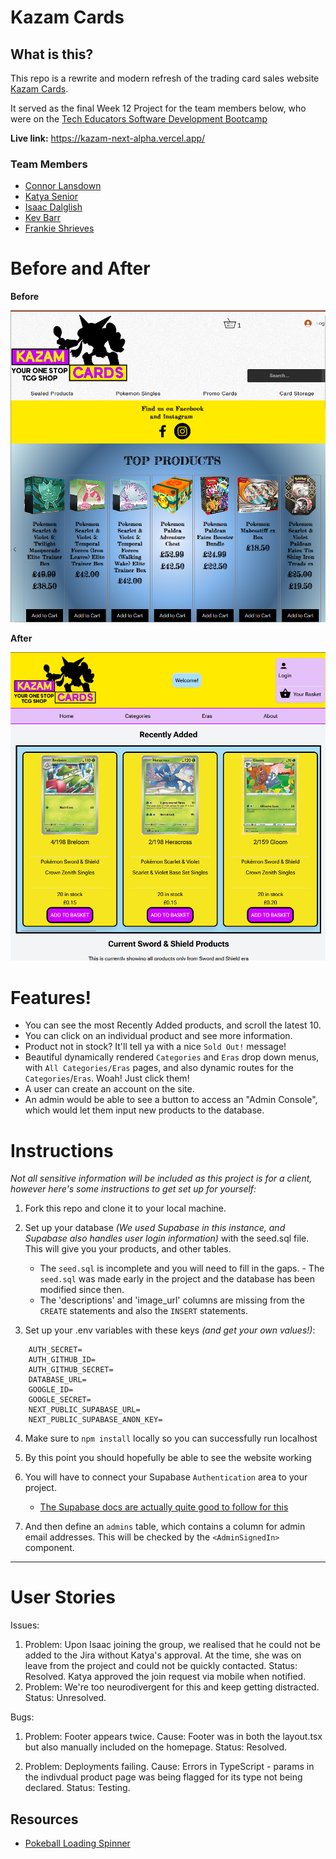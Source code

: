 # Kazam Cards

## What is this?

This repo is a rewrite and modern refresh of the trading card sales website [Kazam Cards](https://www.kazamcards.co.uk/).

It served as the final Week 12 Project for the team members below, who were on the [Tech Educators Software Development Bootcamp](https://techeducators.co.uk/)

**Live link:** https://kazam-next-alpha.vercel.app/

### Team Members

- [Connor Lansdown](https://github.com/MopeyHippo)
- [Katya Senior](https://github.com/KatyaSenior)
- [Isaac Dalglish](https://github.com/isaacgomu)
- [Kev Barr](https://github.com/KJB88)
- [Frankie Shrieves](https://github.com/frank-ventures)

# Before and After

**Before**

![before of the website](<public/images/(readme-images)/before-kazam.png>)

**After**

![after of the website](<public/images/(readme-images)/after-kazam.png>)

# Features!

- You can see the most Recently Added products, and scroll the latest 10.
- You can click on an individual product and see more information.
- Product not in stock? It'll tell ya with a nice `Sold Out!` message!
- Beautiful dynamically rendered `Categories` and `Eras` drop down menus, with `All Categories/Eras` pages, and also dynamic routes for the `Categories`/`Eras`. Woah! Just click them!
- A user can create an account on the site.
- An admin would be able to see a button to access an "Admin Console", which would let them input new products to the database.

# Instructions

_Not all sensitive information will be included as this project is for a client, however here's some instructions to get set up for yourself:_

1. Fork this repo and clone it to your local machine.

2. Set up your database _(We used Supabase in this instance, and Supabase also handles user login information)_ with the seed.sql file. This will give you your products, and other tables.

   - The `seed.sql` is incomplete and you will need to fill in the gaps. - The `seed.sql` was made early in the project and the database has been modified since then.
   - The 'descriptions' and 'image_url' columns are missing from the `CREATE` statements and also the `INSERT` statements.

3. Set up your .env variables with these keys _(and get your own values!)_:

```
    AUTH_SECRET=
    AUTH_GITHUB_ID=
    AUTH_GITHUB_SECRET=
    DATABASE_URL=
    GOOGLE_ID=
    GOOGLE_SECRET=
    NEXT_PUBLIC_SUPABASE_URL=
    NEXT_PUBLIC_SUPABASE_ANON_KEY=
```

4. Make sure to `npm install` locally so you can successfully run localhost

5. By this point you should hopefully be able to see the website working

6. You will have to connect your Supabase `Authentication` area to your project.

   - [The Supabase docs are actually quite good to follow for this](https://supabase.com/docs/guides/auth/quickstarts/nextjs)

7. And then define an `admins` table, which contains a column for admin email addresses. This will be checked by the `<AdminSignedIn>` component.

---

# User Stories

Issues:

1.  Problem: Upon Isaac joining the group, we realised that he could not be added to the Jira without Katya's approval. At the time, she was on leave from the project and could not be quickly contacted.
    Status: Resolved. Katya approved the join request via mobile when notified.
2.  Problem: We're too neurodivergent for this and keep getting distracted.
    Status: Unresolved.

Bugs:

1.  Problem: Footer appears twice.
    Cause: Footer was in both the layout.tsx but also manually included on the homepage.
    Status: Resolved.

2.  Problem: Deployments failing.
    Cause: Errors in TypeScript - params in the indivdual product page was being flagged for its type not being declared.
    Status: Testing.

## Resources

- [Pokeball Loading Spinner](https://codepen.io/vinztt/pen/XjEyvZ)
